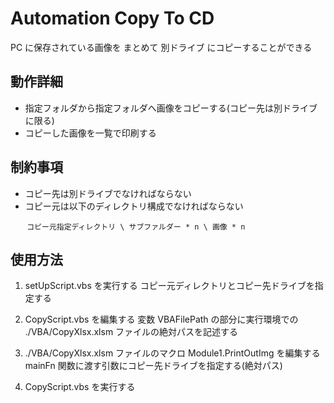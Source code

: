 # Automation Copy To CD

PC に保存されている画像を まとめて 別ドライブ にコピーすることができる

## 動作詳細

- 指定フォルダから指定フォルダへ画像をコピーする(コピー先は別ドライブに限る)
- コピーした画像を一覧で印刷する

## 制約事項

- コピー先は別ドライブでなければならない
- コピー元は以下のディレクトリ構成でなければならない

```
  　コピー元指定ディレクトリ \ サブファルダー * n \ 画像 * n
```

## 使用方法

1. setUpScript.vbs を実行する
   コピー元ディレクトリとコピー先ドライブを指定する

2. CopyScript.vbs を編集する
   変数 VBAFilePath の部分に実行環境での ./VBA/CopyXlsx.xlsm ファイルの絶対パスを記述する

3. ./VBA/CopyXlsx.xlsm ファイルのマクロ Module1.PrintOutImg を編集する
   mainFn 関数に渡す引数にコピー先ドライブを指定する(絶対パス)

4. CopyScript.vbs を実行する
